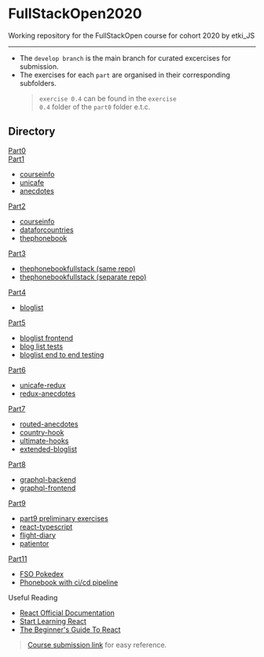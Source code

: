 # FullStackOpen2020

Working repository for the FullStackOpen course for cohort 2020 by etki_JS

<hr>

- The <code>develop branch</code> is the main branch for curated excercises for submission.
- The exercises for each `part` are organised in their corresponding subfolders.
  > <code>exercise 0.4</code> can be found in the <code>exercise 0.4</code> folder of the <code>part0</code> folder e.t.c.

## Directory

[Part0](part0)  
[Part1](part1)

- [courseinfo](part1/courseinfo)
- [unicafe](part1/unicafe)
- [anecdotes](part1/anecdotes)

[Part2](part2)

- [courseinfo](part2/courseinfo)
- [dataforcountries](part2/dataforcountries)
- [thephonebook](part2/thephonebook)

[Part3](https://github.com/BrunoElo/FullStackOpen2020/tree/part3)

- [thephonebookfullstack (same repo)](https://github.com/BrunoElo/FullStackOpen2020/tree/part3)
- [thephonebookfullstack (separate repo)](https://github.com/BrunoElo/FullStackOpen-Part3)

[Part4](https://github.com/BrunoElo/FullStackOpen2020/tree/part4)

- [bloglist](https://github.com/BrunoElo/FullStackOpen2020/tree/part4)

[Part5](https://github.com/BrunoElo/FullStackOpen2020/tree/part5)

- [bloglist frontend](https://github.com/BrunoElo/FullStackOpen2020/tree/part5)
- [blog list tests](https://github.com/BrunoElo/FullStackOpen2020/tree/part5/tests)
- [bloglist end to end testing](https://github.com/BrunoElo/FullStackOpen2020/tree/part5/bloglist-frontend/cypress)

[Part6](https://github.com/BrunoElo/FullStackOpen2020/tree/part6)

- [unicafe-redux](https://github.com/BrunoElo/FullStackOpen2020/tree/part6/unicafe-redux)
- [redux-anecdotes](https://github.com/BrunoElo/FullStackOpen2020/tree/part6/redux-anecdotes)

[Part7](https://github.com/BrunoElo/FullStackOpen2020/tree/part7)

- [routed-anecdotes](https://github.com/BrunoElo/FullStackOpen2020/tree/part7/routed-anecdotes)
- [country-hook](https://github.com/BrunoElo/FullStackOpen2020/tree/part7/country-hook)
- [ultimate-hooks](https://github.com/BrunoElo/FullStackOpen2020/tree/part7/ultimate-hooks)
- [extended-bloglist](https://github.com/BrunoElo/FullStackOpen2020/tree/part7/extended-bloglist)

[Part8](part8)

- [graphql-backend](part8/graphql-server)
- [graphql-frontend](part8/library-frontend)

[Part9](https://github.com/BrunoElo/FullStackOpen2020/tree/part9)

- [part9 preliminary exercises](https://github.com/BrunoElo/FullStackOpen2020/tree/part9/part9)
- [react-typescript](https://github.com/BrunoElo/FullStackOpen2020/tree/part9/react-typescript)
- [flight-diary](https://github.com/BrunoElo/FullStackOpen2020/tree/part9/flight-diary)
- [patientor](https://github.com/BrunoElo/FullStackOpen2020/tree/part9/patientor)

[Part11](part11)

- [FSO Pokedex](https://github.com/emekaelo/full-stack-open-pokedex)
- [Phonebook with ci/cd pipeline](https://github.com/emekaelo/phonebook)

Useful Reading

- [React Official Documentation](https://reactjs.org/docs/hello-world.html)
- [Start Learning React](https://egghead.io/courses/start-learning-react)
- [The Beginner's Guide To React](https://egghead.io/courses/the-beginner-s-guide-to-reactjs)

> [Course submission link](https://studies.cs.helsinki.fi/stats/courses/fullstackopen "FullStackOpen submission link") for easy reference.
